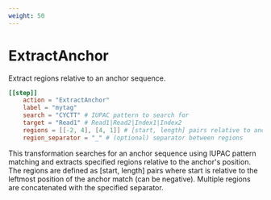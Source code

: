 ```yaml
---
weight: 50
---
```


# ExtractAnchor

Extract regions relative to an anchor sequence.

```toml
[[step]]
    action = "ExtractAnchor"
    label = "mytag"
    search = "CYCTT" # IUPAC pattern to search for
    target = "Read1" # Read1|Read2|Index1|Index2
    regions = [[-2, 4], [4, 1]] # [start, length] pairs relative to anchor
    region_separator = "_" # (optional) separator between regions
```

This transformation searches for an anchor sequence using IUPAC pattern matching and extracts specified regions relative to the anchor's position. The regions are defined as [start, length] pairs where start is relative to the leftmost position of the anchor match (can be negative). Multiple regions are concatenated with the specified separator.